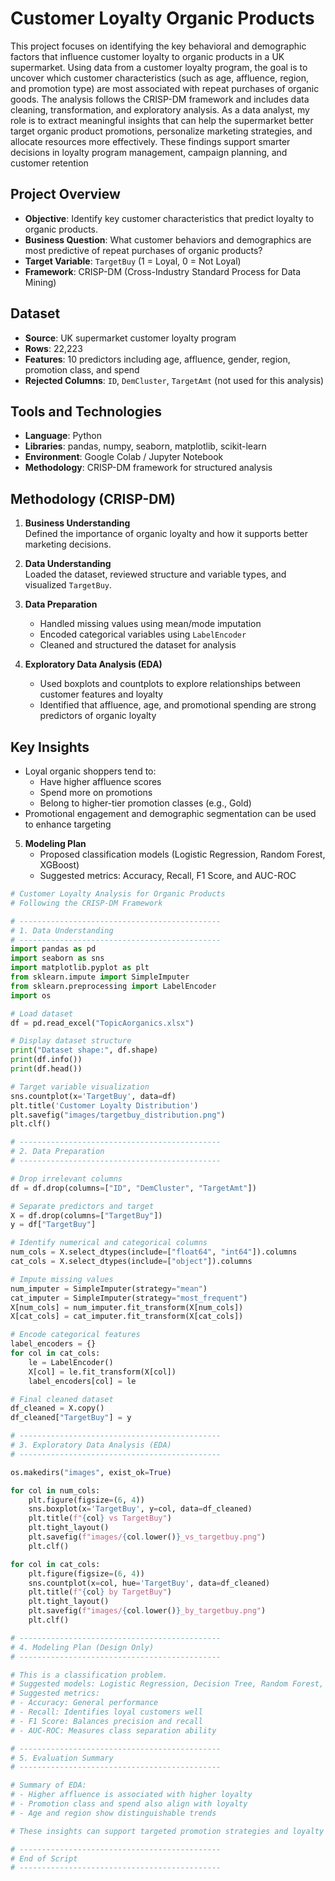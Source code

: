# Customer Loyalty Organic Products
This project focuses on identifying the key behavioral and demographic factors that influence customer loyalty to organic products in a UK supermarket. Using data from a customer loyalty program, the goal is to uncover which customer characteristics (such as age, affluence, region, and promotion type) are most associated with repeat purchases of organic goods. The analysis follows the CRISP-DM framework and includes data cleaning, transformation, and exploratory analysis. As a data analyst, my role is to extract meaningful insights that can help the supermarket better target organic product promotions, personalize marketing strategies, and allocate resources more effectively. These findings support smarter decisions in loyalty program management, campaign planning, and customer retention

## Project Overview
- **Objective**: Identify key customer characteristics that predict loyalty to organic products.
- **Business Question**: What customer behaviors and demographics are most predictive of repeat purchases of organic products?
- **Target Variable**: `TargetBuy` (1 = Loyal, 0 = Not Loyal)
- **Framework**: CRISP-DM (Cross-Industry Standard Process for Data Mining)

## Dataset
  
- **Source**: UK supermarket customer loyalty program
- **Rows**: 22,223
- **Features**: 10 predictors including age, affluence, gender, region, promotion class, and spend
- **Rejected Columns**: `ID`, `DemCluster`, `TargetAmt` (not used for this analysis)

## Tools and Technologies

- **Language**: Python
- **Libraries**: pandas, numpy, seaborn, matplotlib, scikit-learn
- **Environment**: Google Colab / Jupyter Notebook
- **Methodology**: CRISP-DM framework for structured analysis

## Methodology (CRISP-DM)

1. **Business Understanding**  
   Defined the importance of organic loyalty and how it supports better marketing decisions.

2. **Data Understanding**  
   Loaded the dataset, reviewed structure and variable types, and visualized `TargetBuy`.

3. **Data Preparation**  
   - Handled missing values using mean/mode imputation
   - Encoded categorical variables using `LabelEncoder`
   - Cleaned and structured the dataset for analysis

4. **Exploratory Data Analysis (EDA)**  
   - Used boxplots and countplots to explore relationships between customer features and loyalty
   - Identified that affluence, age, and promotional spending are strong predictors of organic loyalty

## Key Insights
- Loyal organic shoppers tend to:
  - Have higher affluence scores
  - Spend more on promotions
  - Belong to higher-tier promotion classes (e.g., Gold)
- Promotional engagement and demographic segmentation can be used to enhance targeting
     
5. **Modeling Plan**
   - Proposed classification models (Logistic Regression, Random Forest, XGBoost)
   - Suggested metrics: Accuracy, Recall, F1 Score, and AUC-ROC

```python
# Customer Loyalty Analysis for Organic Products
# Following the CRISP-DM Framework

# ---------------------------------------------
# 1. Data Understanding
# ---------------------------------------------
import pandas as pd
import seaborn as sns
import matplotlib.pyplot as plt
from sklearn.impute import SimpleImputer
from sklearn.preprocessing import LabelEncoder
import os

# Load dataset
df = pd.read_excel("TopicAorganics.xlsx")

# Display dataset structure
print("Dataset shape:", df.shape)
print(df.info())
print(df.head())

# Target variable visualization
sns.countplot(x='TargetBuy', data=df)
plt.title('Customer Loyalty Distribution')
plt.savefig("images/targetbuy_distribution.png")
plt.clf()

# ---------------------------------------------
# 2. Data Preparation
# ---------------------------------------------

# Drop irrelevant columns
df = df.drop(columns=["ID", "DemCluster", "TargetAmt"])

# Separate predictors and target
X = df.drop(columns=["TargetBuy"])
y = df["TargetBuy"]

# Identify numerical and categorical columns
num_cols = X.select_dtypes(include=["float64", "int64"]).columns
cat_cols = X.select_dtypes(include=["object"]).columns

# Impute missing values
num_imputer = SimpleImputer(strategy="mean")
cat_imputer = SimpleImputer(strategy="most_frequent")
X[num_cols] = num_imputer.fit_transform(X[num_cols])
X[cat_cols] = cat_imputer.fit_transform(X[cat_cols])

# Encode categorical features
label_encoders = {}
for col in cat_cols:
    le = LabelEncoder()
    X[col] = le.fit_transform(X[col])
    label_encoders[col] = le

# Final cleaned dataset
df_cleaned = X.copy()
df_cleaned["TargetBuy"] = y

# ---------------------------------------------
# 3. Exploratory Data Analysis (EDA)
# ---------------------------------------------

os.makedirs("images", exist_ok=True)

for col in num_cols:
    plt.figure(figsize=(6, 4))
    sns.boxplot(x='TargetBuy', y=col, data=df_cleaned)
    plt.title(f"{col} vs TargetBuy")
    plt.tight_layout()
    plt.savefig(f"images/{col.lower()}_vs_targetbuy.png")
    plt.clf()

for col in cat_cols:
    plt.figure(figsize=(6, 4))
    sns.countplot(x=col, hue='TargetBuy', data=df_cleaned)
    plt.title(f"{col} by TargetBuy")
    plt.tight_layout()
    plt.savefig(f"images/{col.lower()}_by_targetbuy.png")
    plt.clf()

# ---------------------------------------------
# 4. Modeling Plan (Design Only)
# ---------------------------------------------

# This is a classification problem.
# Suggested models: Logistic Regression, Decision Tree, Random Forest, XGBoost
# Suggested metrics:
# - Accuracy: General performance
# - Recall: Identifies loyal customers well
# - F1 Score: Balances precision and recall
# - AUC-ROC: Measures class separation ability

# ---------------------------------------------
# 5. Evaluation Summary
# ---------------------------------------------

# Summary of EDA:
# - Higher affluence is associated with higher loyalty
# - Promotion class and spend also align with loyalty
# - Age and region show distinguishable trends

# These insights can support targeted promotion strategies and loyalty program planning.

# ---------------------------------------------
# End of Script
# ---------------------------------------------
